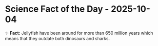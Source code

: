 # Science Fact of the Day - 2025-10-04

✨ **Fact:** Jellyfish have been around for more than 650 million years which means that they outdate both dinosaurs and sharks.

